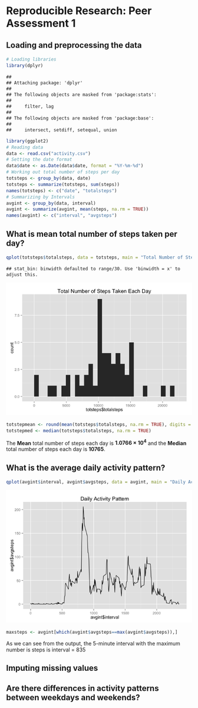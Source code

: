 # Reproducible Research: Peer Assessment 1

## Loading and preprocessing the data


```r
# Loading libraries
library(dplyr)
```

```
## 
## Attaching package: 'dplyr'
## 
## The following objects are masked from 'package:stats':
## 
##     filter, lag
## 
## The following objects are masked from 'package:base':
## 
##     intersect, setdiff, setequal, union
```

```r
library(ggplot2)
# Reading data
data <- read.csv("activity.csv")
# Setting the date format
data$date <- as.Date(data$date, format = "%Y-%m-%d")
# Working out total number of steps per day
totsteps <- group_by(data, date)
totsteps <- summarize(totsteps, sum(steps))
names(totsteps) <- c("date", "totalsteps")
# Summarizing by Intervals
avgint <- group_by(data, interval)
avgint <- summarize(avgint, mean(steps, na.rm = TRUE))
names(avgint) <- c("interval", "avgsteps")
```


## What is mean total number of steps taken per day?


```r
qplot(totsteps$totalsteps, data = totsteps, main = "Total Number of Steps Taken Each Day", geom = "histogram")
```

```
## stat_bin: binwidth defaulted to range/30. Use 'binwidth = x' to adjust this.
```

![plot of chunk meantotsteps](./PA1_template_files/figure-html/meantotsteps.png) 

```r
totstepmean <- round(mean(totsteps$totalsteps, na.rm = TRUE), digits = 2)
totstepmed <- median(totsteps$totalsteps, na.rm = TRUE)
```



The **Mean** total number of steps each day is **1.0766 &times; 10<sup>4</sup>** and the **Median** total number of steps each day is **10765**.


## What is the average daily activity pattern?


```r
qplot(avgint$interval, avgint$avgsteps, data = avgint, main = "Daily Activity Pattern", geom = "line")
```

![plot of chunk dailyact](./PA1_template_files/figure-html/dailyact.png) 

```r
maxsteps <- avgint[which(avgint$avgsteps==max(avgint$avgsteps)),]
```

As we can see from the output, the 5-minute interval with the maximum number is steps is interval = 835

## Imputing missing values



## Are there differences in activity patterns between weekdays and weekends?
